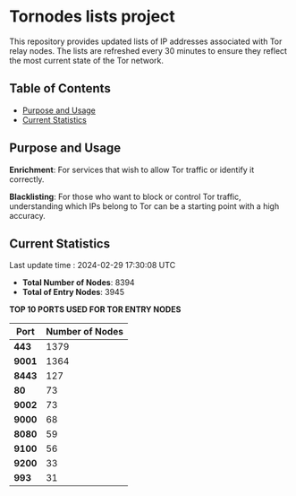 # Tornodes lists project

This repository provides updated lists of IP addresses associated with Tor relay nodes. The lists are refreshed every 30 minutes to ensure they reflect the most current state of the Tor network.

## Table of Contents

- [Purpose and Usage](#purpose-and-usage)
- [Current Statistics](#current-statistics)


## Purpose and Usage

**Enrichment**: For services that wish to allow Tor traffic or identify it correctly.

**Blacklisting**: For those who want to block or control Tor traffic, understanding which IPs belong to Tor can be a starting point with a high accuracy.

## Current Statistics

Last update time : 2024-02-29 17:30:08 UTC

- **Total Number of Nodes**: 8394
- **Total of Entry Nodes**: 3945

**TOP 10 PORTS USED FOR TOR ENTRY NODES**

| **Port** | **Number of Nodes** |
|------|-----------------|
| **443**   | 1379  |
| **9001**   | 1364  |
| **8443**   | 127  |
| **80**   | 73  |
| **9002**   | 73  |
| **9000**   | 68  |
| **8080**   | 59  |
| **9100**   | 56  |
| **9200**   | 33  |
| **993**   | 31  |

